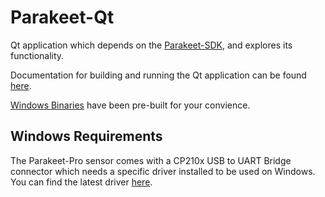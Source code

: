 # Parakeet-Qt

Qt application which depends on the [Parakeet-SDK](https://github.com/MechaSpin/parakeet-sdk), and explores its functionality.

Documentation for building and running the Qt application can be found [here](docs/Building%20and%20Running.md).

[Windows Binaries](https://github.com/MechaSpin/parakeet-qt/releases) have been pre-built for your convience.

## Windows Requirements

The Parakeet-Pro sensor comes with a CP210x USB to UART Bridge connector which needs a specific driver installed to be used on Windows. You can find the latest driver [here](https://www.silabs.com/developers/usb-to-uart-bridge-vcp-drivers).
